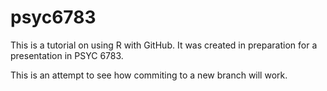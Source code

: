 # psyc6783

This is a tutorial on using R with GitHub. It was created in preparation for a presentation in PSYC 6783.

This is an attempt to see how commiting to a new branch will work. 
